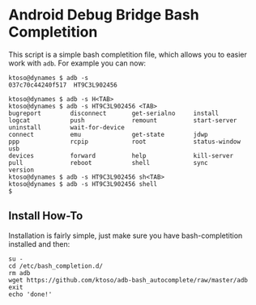 Android Debug Bridge Bash Completition
======================================
This script is a simple bash completition file, which allows you to easier work with `adb`.
For example you can now:

```
ktoso@dynames $ adb -s 
037c70c44240f517  HT9C3L902456      

ktoso@dynames $ adb -s H<TAB>
ktoso@dynames $ adb -s HT9C3L902456 <TAB>
bugreport        disconnect       get-serialno     install          logcat           push             remount          start-server     uninstall        wait-for-device  
connect          emu              get-state        jdwp             ppp              rcpip            root             status-window    usb              
devices          forward          help             kill-server      pull             reboot           shell            sync             version          
ktoso@dynames $ adb -s HT9C3L902456 sh<TAB>
ktoso@dynames $ adb -s HT9C3L902456 shell 
$ 
```

Install How-To
--------------
Installation is fairly simple, just make sure you have bash-completition installed and then:

```
su - 
cd /etc/bash_completion.d/
rm adb
wget https://github.com/ktoso/adb-bash_autocomplete/raw/master/adb
exit
echo 'done!'
```
